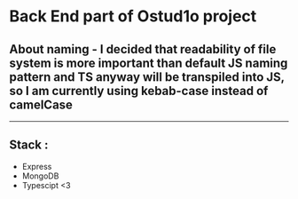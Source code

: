 # Back End part of Ostud1o project

## About naming - I decided that readability of file system is more important than default JS naming pattern and TS anyway will be transpiled into JS, so I am currently using kebab-case instead of camelCase

---

## Stack :

- Express
- MongoDB
- Typescipt <3
